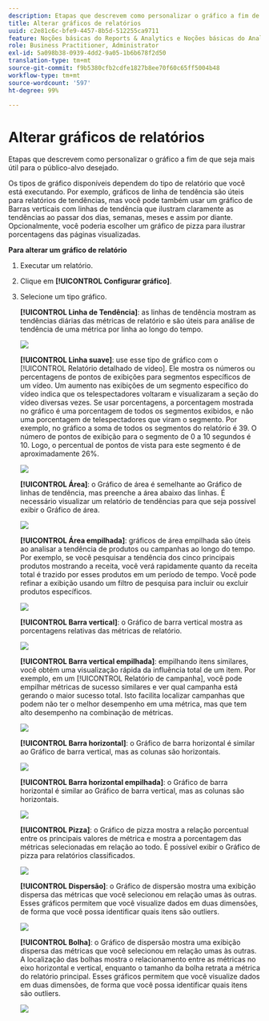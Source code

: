 ```yaml
---
description: Etapas que descrevem como personalizar o gráfico a fim de que seja mais útil para o público-alvo desejado.
title: Alterar gráficos de relatórios
uuid: c2e81c6c-bfe9-4457-8b5d-512255ca9711
feature: Noções básicas do Reports & Analytics e Noções básicas do Analytics
role: Business Practitioner, Administrator
exl-id: 5a098b38-0939-4dd2-9a05-1b6b678f2d50
translation-type: tm+mt
source-git-commit: f9b5380cfb2cdfe1827b8ee70f60c65ff5004b48
workflow-type: tm+mt
source-wordcount: '597'
ht-degree: 99%

---
```


# Alterar gráficos de relatórios

Etapas que descrevem como personalizar o gráfico a fim de que seja mais útil para o público-alvo desejado.

Os tipos de gráfico disponíveis dependem do tipo de relatório que você está executando. Por exemplo, gráficos de linha de tendência são úteis para relatórios de tendências, mas você pode também usar um gráfico de Barras verticais com linhas de tendência que ilustram claramente as tendências ao passar dos dias, semanas, meses e assim por diante. Opcionalmente, você poderia escolher um gráfico de pizza para ilustrar porcentagens das páginas visualizadas.

**Para alterar um gráfico de relatório**

1. Executar um relatório.
1. Clique em **[!UICONTROL Configurar gráfico]**.
1. Selecione um tipo gráfico.

   **[!UICONTROL Linha de Tendência]**: as linhas de tendência mostram as tendências diárias das métricas de relatório e são úteis para análise de tendência de uma métrica por linha ao longo do tempo.

   ![](assets/graph_trend_line.png)

   **[!UICONTROL Linha suave]**: use esse tipo de gráfico com o [!UICONTROL Relatório detalhado de vídeo]. Ele mostra os números ou percentagens de pontos de exibições para segmentos específicos de um vídeo. Um aumento nas exibições de um segmento específico do vídeo indica que os telespectadores voltaram e visualizaram a seção do vídeo diversas vezes. Se usar porcentagens, a porcentagem mostrada no gráfico é uma porcentagem de todos os segmentos exibidos, e não uma porcentagem de telespectadores que viram o segmento. Por exemplo, no gráfico a soma de todos os segmentos do relatório é 39. O número de pontos de exibição para o segmento de 0 a 10 segundos é 10. Logo, o percentual de pontos de vista para este segmento é de aproximadamente 26%.

   ![](assets/graph_smooth_line.png)

   **[!UICONTROL Área]**: o Gráfico de área é semelhante ao Gráfico de linhas de tendência, mas preenche a área abaixo das linhas. É necessário visualizar um relatório de tendências para que seja possível exibir o Gráfico de área.

   ![](assets/graph_area.png)

   **[!UICONTROL Área empilhada]**: gráficos de área empilhada são úteis ao analisar a tendência de produtos ou campanhas ao longo do tempo. Por exemplo, se você pesquisar a tendência dos cinco principais produtos mostrando a receita, você verá rapidamente quanto da receita total é trazido por esses produtos em um período de tempo. Você pode refinar a exibição usando um filtro de pesquisa para incluir ou excluir produtos específicos.

   ![](assets/graph_stacked_area.png)

   **[!UICONTROL Barra vertical]**: o Gráfico de barra vertical mostra as porcentagens relativas das métricas de relatório.

   ![](assets/graph_vertical_bars.png)

   **[!UICONTROL Barra vertical empilhada]**: empilhando itens similares, você obtém uma visualização rápida da influência total de um item. Por exemplo, em um [!UICONTROL Relatório de campanha], você pode empilhar métricas de sucesso similares e ver qual campanha está gerando o maior sucesso total. Isto facilita localizar campanhas que podem não ter o melhor desempenho em uma métrica, mas que tem alto desempenho na combinação de métricas.

   ![](assets/graph_stacked_vertical.png)

   **[!UICONTROL Barra horizontal]**: o Gráfico de barra horizontal é similar ao Gráfico de barra vertical, mas as colunas são horizontais.

   ![](assets/graph_horizontal_bar.png)

   **[!UICONTROL Barra horizontal empilhada]**: o Gráfico de barra horizontal é similar ao Gráfico de barra vertical, mas as colunas são horizontais.

   ![](assets/graph_stacked_horizontal.png)

   **[!UICONTROL Pizza]**: o Gráfico de pizza mostra a relação porcentual entre os principais valores de métrica e mostra a porcentagem das métricas selecionadas em relação ao todo. É possível exibir o Gráfico de pizza para relatórios classificados.

   ![](assets/graph_pie.png)

   **[!UICONTROL Dispersão]**: o Gráfico de dispersão mostra uma exibição dispersa das métricas que você selecionou em relação umas às outras. Esses gráficos permitem que você visualize dados em duas dimensões, de forma que você possa identificar quais itens são outliers.

   ![](assets/graph_scatter.png)

   **[!UICONTROL Bolha]**: o Gráfico de dispersão mostra uma exibição dispersa das métricas que você selecionou em relação umas às outras. A localização das bolhas mostra o relacionamento entre as métricas no eixo horizontal e vertical, enquanto o tamanho da bolha retrata a métrica do relatório principal. Esses gráficos permitem que você visualize dados em duas dimensões, de forma que você possa identificar quais itens são outliers.

   ![](assets/graph_bubble.png)
